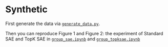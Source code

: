 # Synthetic

First generate the data via [`generate_data.py`](./generate_data.py).

Then you can reproduce Figure 1 and Figure 2: the experiment of Standard SAE and TopK SAE in [`group_sae.ipynb`](./group_sae.ipynb) and [`group_topksae.ipynb`](./group_topksae.ipynb)